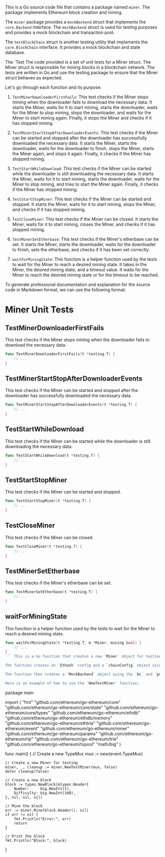 This is a Go source code file that contains a package named `miner`. The package implements Ethereum block creation and mining.

The `miner` package provides a `mockBackend` struct that implements the `core.Backend` interface. The `mockBackend` struct is used for testing purposes and provides a mock blockchain and transaction pool.

The `testBlockChain` struct is another testing utility that implements the `core.BlockChain` interface. It provides a mock blockchain and state database.

The `Test The code provided is a set of unit tests for a Miner struct. The Miner struct is responsible for mining blocks in a blockchain network. The tests are written in Go and use the testing package to ensure that the Miner struct behaves as expected.

Let's go through each function and its purpose:

1. `TestMinerDownloaderFirstFails`: This test checks if the Miner stops mining when the downloader fails to download the necessary data. It starts the Miner, waits for it to start mining, starts the downloader, waits for the Miner to stop mining, stops the downloader, and waits for the Miner to start mining again. Finally, it stops the Miner and checks if it has stopped mining.

2. `TestMinerStartStopAfterDownloaderEvents`: This test checks if the Miner can be started and stopped after the downloader has successfully downloaded the necessary data. It starts the Miner, starts the downloader, waits for the downloader to finish, stops the Miner, starts the Miner again, and stops it again. Finally, it checks if the Miner has stopped mining.

3. `TestStartWhileDownload`: This test checks if the Miner can be started while the downloader is still downloading the necessary data. It starts the Miner, waits for it to start mining, starts the downloader, waits for the Miner to stop mining, and tries to start the Miner again. Finally, it checks if the Miner has stopped mining.

4. `TestStartStopMiner`: This test checks if the Miner can be started and stopped. It starts the Miner, waits for it to start mining, stops the Miner, and checks if it has stopped mining.

5. `TestCloseMiner`: This test checks if the Miner can be closed. It starts the Miner, waits for it to start mining, closes the Miner, and checks if it has stopped mining.

6. `TestMinerSetEtherbase`: This test checks if the Miner's etherbase can be set. It starts the Miner, starts the downloader, waits for the downloader to finish, sets the etherbase, and checks if it has been set correctly.

7. `waitForMiningState`: This function is a helper function used by the tests to wait for the Miner to reach a desired mining state. It takes in the Miner, the desired mining state, and a timeout value. It waits for the Miner to reach the desired mining state or for the timeout to be reached.

To generate professional documentation and explanation for the source code in Markdown format, we can use the following format:

# Miner Unit Tests

## TestMinerDownloaderFirstFails

This test checks if the Miner stops mining when the downloader fails to download the necessary data.

```go
func TestMinerDownloaderFirstFails(t *testing.T) {
    // ...
}
```

## TestMinerStartStopAfterDownloaderEvents

This test checks if the Miner can be started and stopped after the downloader has successfully downloaded the necessary data.

```go
func TestMinerStartStopAfterDownloaderEvents(t *testing.T) {
    // ...
}
```

## TestStartWhileDownload

This test checks if the Miner can be started while the downloader is still downloading the necessary data.

```go
func TestStartWhileDownload(t *testing.T) {
    // ...
}
```

## TestStartStopMiner

This test checks if the Miner can be started and stopped.

```go
func TestStartStopMiner(t *testing.T) {
    // ...
}
```

## TestCloseMiner

This test checks if the Miner can be closed.

```go
func TestCloseMiner(t *testing.T) {
    // ...
}
```

## TestMinerSetEtherbase

This test checks if the Miner's etherbase can be set.

```go
func TestMinerSetEtherbase(t *testing.T) {
    // ...
}
```

## waitForMiningState

This function is a helper function used by the tests to wait for the Miner to reach a desired mining state.

```go
func waitForMiningState(t *testing.T, m *Miner, mining bool) {
    // ...
}
``` This is a Go function that creates a new `Miner` object for testing purposes. The function takes a boolean flag `skipMiner` and an `event.TypeMux` object as input. The function returns a `Miner` object, a new `event.TypeMux` object, and a cleanup function.

The function creates an `Ethash` config and a `chainConfig` object using a memory database and a developer genesis block. It then creates a `consensus engine` using the `clique` algorithm and a `BlockChain` object using the `chainDB`, `engine`, and `vm.Config{}`. The function also creates a `TxPool` object using the `testTxPoolConfig`, `chainConfig`, and `blockchain`.

The function then creates a `MockBackend` object using the `bc` and `pool` objects, and a new `Miner` object using the `backend`, `config`, `chainConfig`, `mux`, `engine`, and `nil`. Finally, the function returns the `Miner` object, a new `event.TypeMux` object, and a cleanup function that stops the `bc`, `engine`, and `pool` objects, and optionally the `Miner` object.

Here is an example of how to use the `NewTestMiner` function:

```
package main

import (
	"fmt"
	"github.com/ethereum/go-ethereum/core"
	"github.com/ethereum/go-ethereum/core/state"
	"github.com/ethereum/go-ethereum/core/types"
	"github.com/ethereum/go-ethereum/ethdb"
	"github.com/ethereum/go-ethereum/ethdb/memory"
	"github.com/ethereum/go-ethereum/ethtrie"
	"github.com/ethereum/go-ethereum/event"
	"github.com/ethereum/go-ethereum/miner"
	"github.com/ethereum/go-ethereum/params"
	"github.com/ethereum/go-ethereum/rlp"
	"github.com/ethereum/go-ethereum/trie"
	"github.com/ethereum/go-ethereum/txpool"
	"math/big"
)

func main() {
	// Create a new TypeMux
	mux := new(event.TypeMux)

	// Create a new Miner for testing
	miner, _, cleanup := miner.NewTestMiner(mux, false)
	defer cleanup(false)

	// Create a new block
	block := types.NewBlock(&types.Header{
		Number:     big.NewInt(1),
		Difficulty: big.NewInt(100),
	}, nil, nil, nil)

	// Mine the block
	err := miner.Mine(block.Header(), nil)
	if err != nil {
		fmt.Println("Error:", err)
		return
	}

	// Print the block
	fmt.Println("Block:", block)
}
```